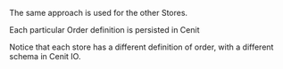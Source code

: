 The same approach is used for the other Stores.

Each particular Order definition is persisted in Cenit

Notice that each store has a different definition of order, with a different schema in Cenit IO.

